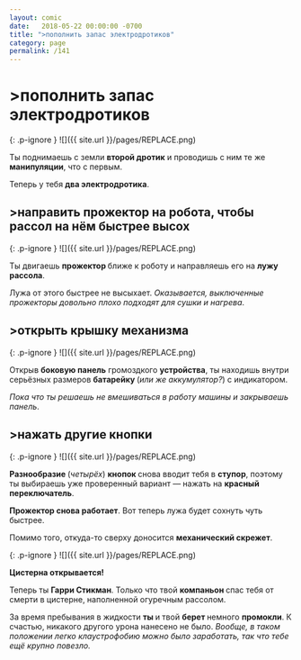 ```yaml
---
layout: comic
date:   2018-05-22 00:00:00 -0700
title: ">пополнить запас электродротиков"
category: page
permalink: /141
---
```

# >пополнить запас электродротиков

{: .p-ignore }
![]({{ site.url }}/pages/REPLACE.png)

Ты поднимаешь с земли <strong>второй дротик</strong> и проводишь с ним те же <strong>манипуляции</strong>, что с первым. 

Теперь у тебя <strong>два электродротика</strong>.

## >направить прожектор на робота, чтобы рассол на нём быстрее высох

{: .p-ignore }
![]({{ site.url }}/pages/REPLACE.png)

Ты двигаешь <strong>прожектор </strong>ближе к роботу и направляешь его на <strong>лужу рассола</strong>.

Лужа от этого быстрее не высыхает. <em>Оказывается, выключенные прожекторы довольно плохо подходят для сушки и нагрева</em>.

## >открыть крышку механизма

{: .p-ignore }
![]({{ site.url }}/pages/REPLACE.png)

Открыв <strong>боковую панель</strong> громоздкого <strong>устройства</strong>, ты находишь внутри серьёзных размеров <strong>батарейку </strong>(<em>или же аккумулятор?</em>) с индикатором.

<em>Пока что ты решаешь не вмешиваться в работу машины и закрываешь панель</em>.

## >нажать другие кнопки

{: .p-ignore }
![]({{ site.url }}/pages/REPLACE.png)

<strong>Разнообразие </strong>(<em>четырёх</em>) <strong>кнопок </strong>снова вводит тебя в <strong>ступор</strong>, поэтому ты выбираешь уже проверенный вариант — нажать на <strong>красный переключатель</strong>.

<strong>Прожектор снова работает</strong>. Вот теперь лужа будет сохнуть чуть быстрее.

Помимо того, откуда-то сверху доносится <strong>механический скрежет</strong>.

{: .p-ignore }
![]({{ site.url }}/pages/REPLACE.png)

<strong>Цистерна открывается!</strong>

Теперь ты <strong>Гарри Стикман</strong>. Только что твой <strong>компаньон </strong>спас тебя от смерти в цистерне, наполненной огуречным рассолом. 

За время пребывания в жидкости <strong>ты </strong>и твой <strong>берет </strong>немного <strong>промокли</strong>. К счастью, никакого другого урона нанесено не было. <em>Вообще, в таком положении легко клаустрофобию можно было заработать, так что тебе ещё крупно повезло.</em>

